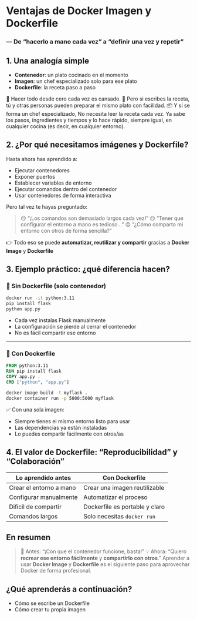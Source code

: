 # Ventajas de Docker Imagen y Dockerfile

### ― De “hacerlo a mano cada vez” a “definir una vez y repetir”

## 1. Una analogía simple

* **Contenedor**: un plato cocinado en el momento
* **Imagen**: un chef especializado solo para ese plato
* **Dockerfile**: la receta paso a paso

🍳 Hacer todo desde cero cada vez es cansado.
📄 Pero si escribes la receta, tú y otras personas pueden preparar el mismo plato con facilidad.
📦 Y si se forma un chef especializado, No necesita leer la receta cada vez. Ya sabe los pasos, ingredientes y tiempos y lo hace rápido, siempre igual, en cualquier cocina (es decir, en cualquier entorno).

## 2. ¿Por qué necesitamos imágenes y Dockerfile?

Hasta ahora has aprendido a:

* Ejecutar contenedores
* Exponer puertos
* Establecer variables de entorno
* Ejecutar comandos dentro del contenedor
* Usar contenedores de forma interactiva

Pero tal vez te hayas preguntado:

> ☹️ “¡Los comandos son demasiado largos cada vez!”
> ☹️ “Tener que configurar el entorno a mano es tedioso…”
> ☹️ “¿Cómo comparto mi entorno con otros de forma sencilla?”

👉 Todo eso se puede **automatizar, reutilizar y compartir** gracias a **Docker Image** y **Dockerfile**

## 3. Ejemplo práctico: ¿qué diferencia hacen?

### 🚶 Sin Dockerfile (solo contenedor)

```bash
docker run -it python:3.11
pip install flask
python app.py
```

* Cada vez instalas Flask manualmente
* La configuración se pierde al cerrar el contenedor
* No es fácil compartir ese entorno

---

### 🚀 Con Dockerfile

```Dockerfile
FROM python:3.11
RUN pip install flask
COPY app.py .
CMD ["python", "app.py"]
```

```bash
docker image build -t myflask .
docker container run -p 5000:5000 myflask
```

✅ Con una sola imagen:
* Siempre tienes el mismo entorno listo para usar
* Las dependencias ya están instaladas
* Lo puedes compartir fácilmente con otros/as

## 4. El valor de Dockerfile: “Reproducibilidad” y “Colaboración”

| Lo aprendido antes      | Con Dockerfile                 |
| ----------------------- | ------------------------------ |
| Crear el entorno a mano | Crear una imagen reutilizable  |
| Configurar manualmente  | Automatizar el proceso         |
| Difícil de compartir    | Dockerfile es portable y claro |
| Comandos largos         | Solo necesitas `docker run`    |

## En resumen
> 💬 Antes: “¡Con que el contenedor funcione, basta!”
> 💡 Ahora: “Quiero **recrear ese entorno fácilmente** y **compartirlo con otros**.”
Aprender a usar **Docker Image** y **Dockerfile** es el siguiente paso para aprovechar Docker de forma profesional.

## ¿Qué aprenderás a continuación?
* Cómo se escribe un Dockerfile
* Cómo crear tu propia imagen
